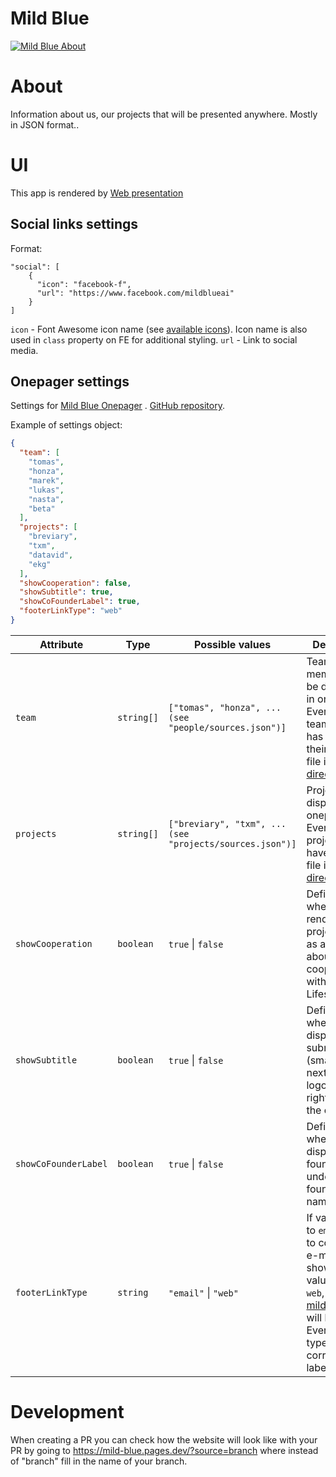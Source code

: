# Mild Blue

[![Mild Blue About](https://github.com/mild-blue/about/blob/master/images/assets/readme_about.jpg?raw=true)](https://jobs.mild.blue/)

# About

Information about us, our projects that will be presented anywhere. Mostly in JSON format..

# UI
This app is rendered by [Web presentation](https://github.com/mild-blue/project-web-presentation/)

## Social links settings

Format:

```
"social": [
    {
      "icon": "facebook-f",
      "url": "https://www.facebook.com/mildblueai"
    }
]
```

`icon` - Font Awesome icon name (see [available icons](https://fontawesome.com/icons?d=gallery&m=free)). Icon name is
also used in `class` property on FE for additional styling.
`url` - Link to social media.

## Onepager settings

Settings for [Mild Blue Onepager](https://mild-blue.github.io/onepager/)
. [GitHub repository](https://github.com/mild-blue/onepager/).

Example of settings object:

```json
{
  "team": [
    "tomas",
    "honza",
    "marek",
    "lukas",
    "nasta",
    "beta"
  ],
  "projects": [
    "breviary",
    "txm",
    "datavid",
    "ekg"
  ],
  "showCooperation": false,
  "showSubtitle": true,
  "showCoFounderLabel": true,
  "footerLinkType": "web"
}
```

Attribute | Type | Possible values                                          | Description
--- | --- |----------------------------------------------------------| ---
`team` | `string[]` | `["tomas", "honza", ... (see "people/sources.json")]`    | Team members to be displayed in onepager. Every listed team member has to have their config file in [people directory](https://github.com/mild-blue/about/tree/master/people)
`projects` | `string[]` | `["breviary", "txm", ... (see "projects/sources.json")]` | Projects to be displayed in onepager. Every listed project has to have its config file in [projects directory](https://github.com/mild-blue/about/tree/master/projects)
`showCooperation` | `boolean` | `true` &#124; `false`                                    | Defines whether to render last project block as a block about cooperation with Edwards Lifesciences
`showSubtitle` | `boolean` | `true` &#124; `false`                                    | Defines whether to display submotto (small text next to the logo on the right side of the onepager)
`showCoFounderLabel` | `boolean` | `true` &#124; `false`                                    | Defines whether to display "co-founder" title under co-founders' names.
`footerLinkType` | `string` | `"email"` &#124; `"web"`                                 | If value is set to `email` a link to company e-mail will be shown. If value is set to `web`, link to [mild.blue](https://mild.blue/) web will be shown. Every link type has its corresponding label.


# Development

When creating a PR you can check how the website will look like with your PR by going to https://mild-blue.pages.dev/?source=branch where instead of "branch" fill in the name of your branch.
